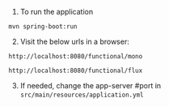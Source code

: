 1. To run the application
```shell script
mvn spring-boot:run
```

2. Visit the below urls in a browser:
```
http://localhost:8080/functional/mono
```

```
http://localhost:8080/functional/flux
```
3. If needed, change the app-server #port in `src/main/resources/application.yml`
